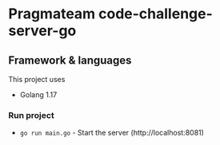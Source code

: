 # Pragmateam code-challenge-server-go

## Framework & languages
This project uses
* Golang 1.17

### Run project

- `go run main.go` - Start the server (http://localhost:8081)
